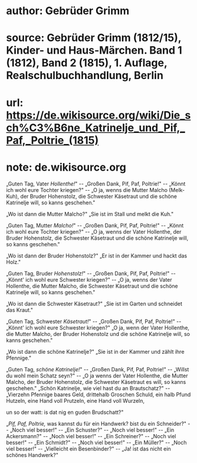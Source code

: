 # author: Gebrüder Grimm
# source: Gebrüder Grimm (1812/15), Kinder- und Haus-Märchen. Band 1 (1812), Band 2 (1815), 1. Auflage, Realschulbuchhandlung, Berlin
# url: https://de.wikisource.org/wiki/Die_sch%C3%B6ne_Katrinelje_und_Pif,_Paf,_Poltrie_(1815)
# note: de.wikisource.org

„Guten Tag, Vater *Hollenthe!*" -- „Großen Dank, Pif, Paf, Poltrie!" -- „Könnt ich wohl eure Tochter kriegen?" -- „O ja, wenns die Mutter Malcho (Melk-Kuh), der Bruder Hohenstolz, die Schwester Käsetraut und die schöne Katrinelje will, so kanns geschehen." 

„Wo ist dann die Mutter Malcho?" „Sie ist im Stall und melkt die Kuh." 

„Guten Tag, Mutter *Malcho!*" -- „Großen Dank, Pif, Paf, Poltrie!" --  „Könnt ich wohl eure Tochter kriegen?" -- „O ja, wenns der Vater Hollenthe, der Bruder Hohenstolz, die Schwester Käsetraut und die schöne Katrinelje will, so kanns geschehen." 

„Wo ist dann der Bruder Hohenstolz?" „Er ist in der Kammer und hackt das Holz." 

„Guten Tag, Bruder *Hohenstolz!*" -- „Großen Dank, Pif, Paf, Poltrie!" -- „Könnt' ich wohl eure Schwester kriegen?" -- „O ja, wenns der Vater Hollenthe, die Mutter Malcho, die Schwester Käsetraut und die schöne Katrinelje will, so kanns geschehen." 

„Wo ist dann die Schwester Käsetraut?" „Sie ist im Garten und schneidet das Kraut." 

„Guten Tag, Schwester *Käsetraut!*" -- „Großen Dank, Pif, Paf, Poltrie!" -- „Könnt' ich wohl eure Schwester kriegen?" „O ja, wenn der Vater Hollenthe, die Mutter Malcho, der Bruder Hohenstolz und die schöne Katrinelje will, so kanns geschehen." 

„Wo ist dann die schöne Katrinelje?" „Sie ist in der Kammer und zählt ihre Pfennige." 

„Guten Tag, *schöne Katrinelje!*" -- „Großen Dank, Pif, Paf, Poltrie!" -- „Willst du wohl mein Schatz seyn?" -- „O ja wenns der Vater Hollenthe, die Mutter Malcho,  der Bruder Hohenstolz, die Schwester Käsetraut es will, so kanns geschehen." „Schön Katrinelje, wie viel hast du an Brautschatz?" -- „Vierzehn Pfennige baares Geld, drittehalb Groschen Schuld, ein halb Pfund Hutzeln, eine Hand voll Prutzeln, eine Hand voll Wurzeln, 

un so der watt: is dat nig en guden Brudschatt?" 

„*Pif, Paf, Poltrie,* was kannst du für ein Handwerk? bist du ein Schneider?" -- „Noch viel besser!" -- „Ein Schuster?" -- „Noch viel besser!" -- „Ein Ackersmann?" -- „Noch viel besser!" -- „Ein Schreiner?" -- „Noch viel besser!" -- „Ein Schmidt?" -- „Noch viel besser!" -- „Ein Müller?" -- „Noch viel besser!" -- „Vielleicht ein Besenbinder?" -- „Ja! ist das nicht ein schönes Handwerk?" 

